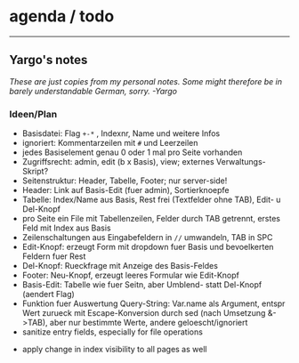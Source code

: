 # agenda / todo

---

## Yargo's notes

_These are just copies from my personal notes._
_Some might therefore be in barely understandable German, sorry._
_-Yargo_

### Ideen/Plan

+ Basisdatei: Flag `+-*` , Indexnr, Name und weitere Infos
+ ignoriert: Kommentarzeilen mit `#` und Leerzeilen
+ jedes Basiselement genau 0 oder 1 mal pro Seite vorhanden
+ Zugriffsrecht: admin, edit (b x Basis), view; externes Verwaltungs-Skript?
+ Seitenstruktur: Header, Tabelle, Footer; nur server-side!
+ Header: Link auf Basis-Edit (fuer admin), Sortierknoepfe
+ Tabelle: Index/Name aus Basis, Rest frei (Textfelder ohne TAB), Edit- u Del-Knopf
+ pro Seite ein File mit Tabellenzeilen, Felder durch TAB getrennt, erstes Feld mit Index aus Basis
+ Zeilenschaltungen aus Eingabefeldern in ` // ` umwandeln, TAB in SPC
+ Edit-Knopf: erzeugt Form mit dropdown fuer Basis und bevoelkerten Feldern fuer Rest
+ Del-Knopf: Rueckfrage mit Anzeige des Basis-Feldes
+ Footer: Neu-Knopf, erzeugt leeres Formular wie Edit-Knopf
+ Basis-Edit: Tabelle wie fuer Seitn, aber Umblend- statt Del-Knopf (aendert Flag)
+ Funktion fuer Auswertung Query-String: Var.name als Argument, entspr Wert zurueck mit Escape-Konversion durch sed (nach Umsetzung &->TAB), aber nur bestimmte Werte, andere geloescht/ignoriert
+ sanitize entry fields, especially for file operations
- apply change in index visibility to all pages as well